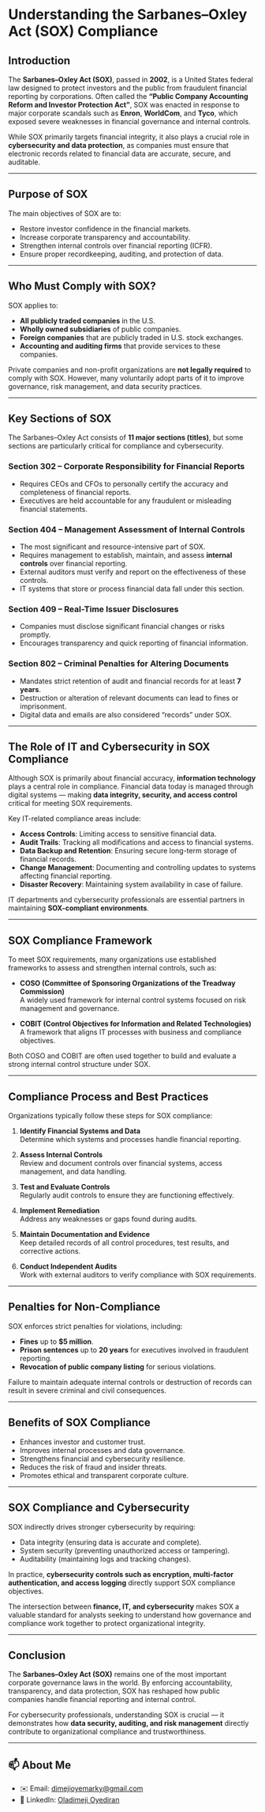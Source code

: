 # Understanding the Sarbanes–Oxley Act (SOX) Compliance

## Introduction
The **Sarbanes–Oxley Act (SOX)**, passed in **2002**, is a United States federal law designed to protect investors and the public from fraudulent financial reporting by corporations. Often called the **“Public Company Accounting Reform and Investor Protection Act”**, SOX was enacted in response to major corporate scandals such as **Enron**, **WorldCom**, and **Tyco**, which exposed severe weaknesses in financial governance and internal controls.  

While SOX primarily targets financial integrity, it also plays a crucial role in **cybersecurity and data protection**, as companies must ensure that electronic records related to financial data are accurate, secure, and auditable.  

---

## Purpose of SOX
The main objectives of SOX are to:
- Restore investor confidence in the financial markets.  
- Increase corporate transparency and accountability.  
- Strengthen internal controls over financial reporting (ICFR).  
- Ensure proper recordkeeping, auditing, and protection of data.  

---

## Who Must Comply with SOX?
SOX applies to:
- **All publicly traded companies** in the U.S.  
- **Wholly owned subsidiaries** of public companies.  
- **Foreign companies** that are publicly traded in U.S. stock exchanges.  
- **Accounting and auditing firms** that provide services to these companies.  

Private companies and non-profit organizations are **not legally required** to comply with SOX. However, many voluntarily adopt parts of it to improve governance, risk management, and data security practices.  

---

## Key Sections of SOX
The Sarbanes–Oxley Act consists of **11 major sections (titles)**, but some sections are particularly critical for compliance and cybersecurity.

### Section 302 – Corporate Responsibility for Financial Reports
- Requires CEOs and CFOs to personally certify the accuracy and completeness of financial reports.  
- Executives are held accountable for any fraudulent or misleading financial statements.  

### Section 404 – Management Assessment of Internal Controls
- The most significant and resource-intensive part of SOX.  
- Requires management to establish, maintain, and assess **internal controls** over financial reporting.  
- External auditors must verify and report on the effectiveness of these controls.  
- IT systems that store or process financial data fall under this section.  

### Section 409 – Real-Time Issuer Disclosures
- Companies must disclose significant financial changes or risks promptly.  
- Encourages transparency and quick reporting of financial information.  

### Section 802 – Criminal Penalties for Altering Documents
- Mandates strict retention of audit and financial records for at least **7 years**.  
- Destruction or alteration of relevant documents can lead to fines or imprisonment.  
- Digital data and emails are also considered “records” under SOX.  

---

## The Role of IT and Cybersecurity in SOX Compliance
Although SOX is primarily about financial accuracy, **information technology** plays a central role in compliance. Financial data today is managed through digital systems — making **data integrity, security, and access control** critical for meeting SOX requirements.  

Key IT-related compliance areas include:
- **Access Controls**: Limiting access to sensitive financial data.  
- **Audit Trails**: Tracking all modifications and access to financial systems.  
- **Data Backup and Retention**: Ensuring secure long-term storage of financial records.  
- **Change Management**: Documenting and controlling updates to systems affecting financial reporting.  
- **Disaster Recovery**: Maintaining system availability in case of failure.  

IT departments and cybersecurity professionals are essential partners in maintaining **SOX-compliant environments**.

---

## SOX Compliance Framework
To meet SOX requirements, many organizations use established frameworks to assess and strengthen internal controls, such as:

- **COSO (Committee of Sponsoring Organizations of the Treadway Commission)**  
  A widely used framework for internal control systems focused on risk management and governance.  

- **COBIT (Control Objectives for Information and Related Technologies)**  
  A framework that aligns IT processes with business and compliance objectives.  

Both COSO and COBIT are often used together to build and evaluate a strong internal control structure under SOX.  

---

## Compliance Process and Best Practices
Organizations typically follow these steps for SOX compliance:

1. **Identify Financial Systems and Data**  
   Determine which systems and processes handle financial reporting.  

2. **Assess Internal Controls**  
   Review and document controls over financial systems, access management, and data handling.  

3. **Test and Evaluate Controls**  
   Regularly audit controls to ensure they are functioning effectively.  

4. **Implement Remediation**  
   Address any weaknesses or gaps found during audits.  

5. **Maintain Documentation and Evidence**  
   Keep detailed records of all control procedures, test results, and corrective actions.  

6. **Conduct Independent Audits**  
   Work with external auditors to verify compliance with SOX requirements.  

---

## Penalties for Non-Compliance
SOX enforces strict penalties for violations, including:
- **Fines** up to **$5 million**.  
- **Prison sentences** up to **20 years** for executives involved in fraudulent reporting.  
- **Revocation of public company listing** for serious violations.  

Failure to maintain adequate internal controls or destruction of records can result in severe criminal and civil consequences.  

---

## Benefits of SOX Compliance
- Enhances investor and customer trust.  
- Improves internal processes and data governance.  
- Strengthens financial and cybersecurity resilience.  
- Reduces the risk of fraud and insider threats.  
- Promotes ethical and transparent corporate culture.  

---

## SOX Compliance and Cybersecurity
SOX indirectly drives stronger cybersecurity by requiring:
- Data integrity (ensuring data is accurate and complete).  
- System security (preventing unauthorized access or tampering).  
- Auditability (maintaining logs and tracking changes).  

In practice, **cybersecurity controls such as encryption, multi-factor authentication, and access logging** directly support SOX compliance objectives.  

The intersection between **finance, IT, and cybersecurity** makes SOX a valuable standard for analysts seeking to understand how governance and compliance work together to protect organizational integrity.  

---

## Conclusion
The **Sarbanes–Oxley Act (SOX)** remains one of the most important corporate governance laws in the world. By enforcing accountability, transparency, and data protection, SOX has reshaped how public companies handle financial reporting and internal control.  

For cybersecurity professionals, understanding SOX is crucial — it demonstrates how **data security, auditing, and risk management** directly contribute to organizational compliance and trustworthiness.  

---

## 📫 About Me
- ✉️ Email: dimejioyemarky@gmail.com  
- 🔗 LinkedIn: [Oladimeji Oyediran](https://www.linkedin.com/in/oladimeji-oyediran-657658238)
